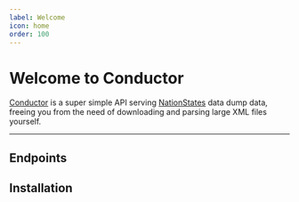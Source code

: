 ```yaml
---
label: Welcome
icon: home
order: 100
---
```

# Welcome to Conductor

[Conductor](https://github.com/hierocles/conductor) is a super simple API serving [NationStates](https://www.nationstates) data dump data, freeing you from the need of downloading and parsing large XML files yourself.

---

## Endpoints

## Installation
